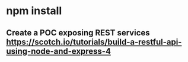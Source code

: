 # npm install #

## Create a POC exposing REST services https://scotch.io/tutorials/build-a-restful-api-using-node-and-express-4 ##